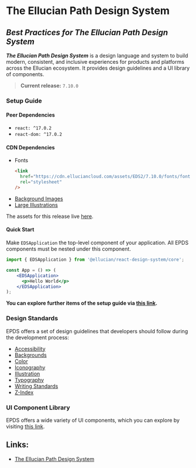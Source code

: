# The Ellucian Path Design System

## _Best Practices for The Ellucian Path Design System_

**_The Ellucian Path Design System_** is a design language and system to build modern, consistent, and inclusive experiences for products and platforms across the Ellucian ecosystem.
It  provides design guidelines and a UI library of components.

> **Current release:** `7.10.0`

### Setup Guide
#### Peer Dependencies
- `react: ^17.0.2`
- `react-dom: ^17.0.2`

#### CDN Dependencies
- Fonts
    ```html
    <link 
      href="https://cdn.elluciancloud.com/assets/EDS2/7.10.0/fonts/fonts.css" 
      rel="stylesheet"
    />
    ```
- [Background Images](https://path-designsystem.elluciancloud.com/#/design-guidelines/backgrounds)
- [Large Illustrations](https://path-designsystem.elluciancloud.com/#/design-guidelines/illustration)

The assets for this release live [here](https://cdn.elluciancloud.com/assets/EDS2/7.10.0/).

#### Quick Start
Make `EDSApplication` the top-level component of your application. All EPDS components must be nested under this component.
```jsx
import { EDSApplication } from '@ellucian/react-design-system/core';

const App = () => (
    <EDSApplication>
      <p>Hello World</p>
    </EDSApplication>
);
```

**You can explore further items of the setup guide via [this link](https://path-designsystem.elluciancloud.com/#/getting-started/getting-started).**

### Design Standards
EPDS offers a set of design guidelines that developers should follow during the development process:
- [Accessibility](https://path-designsystem.elluciancloud.com/#/design-guidelines/accessibility)
- [Backgrounds](https://path-designsystem.elluciancloud.com/#/design-guidelines/backgrounds)
- [Color](https://path-designsystem.elluciancloud.com/#/design-guidelines/color)
- [Iconography](https://path-designsystem.elluciancloud.com/#/design-guidelines/iconography)
- [Illustration](https://path-designsystem.elluciancloud.com/#/design-guidelines/illustration)
- [Typography](https://path-designsystem.elluciancloud.com/#/design-guidelines/typography)
- [Writing Standards](https://path-designsystem.elluciancloud.com/#/design-guidelines/writing-standards)
- [Z-Index](https://path-designsystem.elluciancloud.com/#/design-guidelines/z-index)

### UI Component Library
EPDS offers a wide variety of UI components, which you can explore by visiting [this link](https://path-designsystem.elluciancloud.com/#/components).

## Links:
- [The Ellucian Path Design System](https://path-designsystem.elluciancloud.com/#/)